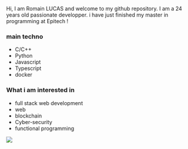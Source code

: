 Hi, I am Romain LUCAS and welcome to my github repository.
I am a 24 years old passionate developper.
i have just finished my master in programming at Epitech !
### main techno
- C/C++
- Python
- Javascript
- Typescript
- docker

### What i am interested in
- full stack web development
- web
- blockchain
- Cyber-security
- functional programming

![](https://komarev.com/ghpvc/?username=roromainlcs&color=grey)
